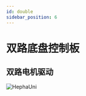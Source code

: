 ```yaml
---
id: double
sidebar_position: 6
---
```


# 双路底盘控制板

## 双路电机驱动

![HephaUni](https://dedemaker-1255717351.cos.ap-nanjing.myqcloud.com/DedeMakerFiles/HereLinkPic_0_1_11zon.webp)